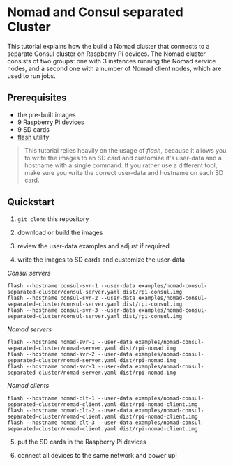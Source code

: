 # Nomad and Consul separated Cluster

This tutorial explains how the build a Nomad cluster that connects to a separate Consul cluster on Raspberry Pi devices.
The Nomad cluster consists of two groups: one with 3 instances running the Nomad service nodes, and a second one with a number of Nomad client nodes, which are used to run jobs.

## Prerequisites

- the pre-built images
- 9 Raspberry Pi devices
- 9 SD cards
- [flash](https://github.com/hypriot/flash) utility

> This tutorial relies heavily on the usage of _flash_, because it allows you to write the images to an SD card and customize it's user-data and a hostname with a single command. If you rather use a different tool, make sure you write the correct user-data and hostname on each SD card.


## Quickstart

1. `git clone` this repository

2. download or build the images

3. review the user-data examples and adjust if required

4. write the images to SD cards and customize the user-data

_Consul servers_

```
flash --hostname consul-svr-1 --user-data examples/nomad-consul-separated-cluster/consul-server.yaml dist/rpi-consul.img
flash --hostname consul-svr-2 --user-data examples/nomad-consul-separated-cluster/consul-server.yaml dist/rpi-consul.img
flash --hostname consul-svr-3 --user-data examples/nomad-consul-separated-cluster/consul-server.yaml dist/rpi-consul.img
```

_Nomad servers_

```
flash --hostname nomad-svr-1 --user-data examples/nomad-consul-separated-cluster/nomad-server.yaml dist/rpi-nomad.img
flash --hostname nomad-svr-2 --user-data examples/nomad-consul-separated-cluster/nomad-server.yaml dist/rpi-nomad.img
flash --hostname nomad-svr-3 --user-data examples/nomad-consul-separated-cluster/nomad-server.yaml dist/rpi-nomad.img
```

_Nomad clients_

```
flash --hostname nomad-clt-1 --user-data examples/nomad-consul-separated-cluster/nomad-client.yaml dist/rpi-nomad-client.img
flash --hostname nomad-clt-2 --user-data examples/nomad-consul-separated-cluster/nomad-client.yaml dist/rpi-nomad-client.img
flash --hostname nomad-clt-3 --user-data examples/nomad-consul-separated-cluster/nomad-client.yaml dist/rpi-nomad-client.img
```

5. put the SD cards in the Raspberry Pi devices

6. connect all devices to the same network and power up!
